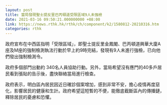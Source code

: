 ```yaml
---
layout: post
title: 當局發現聖士提反里巴丙頓道受限區域9人未強檢
date: 2021-03-16 09:50:21.000000000 +08:00
link: https://news.rthk.hk/rthk/ch/component/k2/1580812-20210316.htm
categories: rthk
---
```


政府宣布在中西區指明「受限區域」，即聖士提反里金鳳閣、巴丙頓道興華大廈A座及M座的強制檢測執法行動於早上約9時完結，發現有9人未進行強檢，已向他們發出強制檢測令。

政府多個部門出動約 340名人員協助行動。另外，當局希望沒有應門的40多戶居民看到張貼的告示後，盡快聯絡當局進行檢查。

政府表示，明白區內居民因近日確診個案增加，感到非常不安，擔心疫情再度惡化，影響居民的健康和生計。政府希望這短暫的不便，能徹底截斷區內的傳播鏈，釋除居民的憂慮和恐懼。
